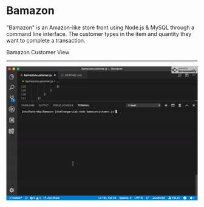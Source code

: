 # Bamazon
"Bamazon" is an Amazon-like store front using Node.js &amp; MySQL through a command line interface. The customer types in the item and quantity they want to complete a transaction.

Bamazon Customer View
___

![customer](/images/customer.gif)

